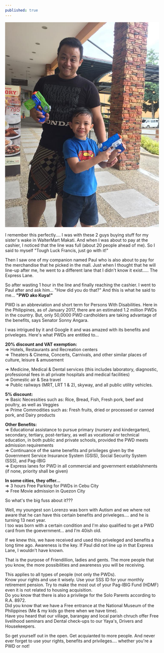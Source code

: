 ```yaml
---
published: true
---
```

![PWD](/images/Paul.jpg)

I remember this perfectly.... I was with these 2 guys buying stuff for my sister's wake in WalterMart Makati. And when I was about to pay at the cashier, I noticed that the line was full (about 20 people ahead of me). So I said to myself "Tough Luck Francis, just go with it!"

Then I saw one of my companion named Paul who is also about to pay for the merchandise that he picked in the mall. Just when I thought that he will line-up after me, he went to a different lane that I didn't know it exist..... The Express Lane. 

So after wasting 1 hour in the line and finally reaching the cashier. I went to Paul after and ask him... "How did you do that?" And this is what he said to me... **"PWD ako Kuya!"**

PWD is an abbreviation and short term for Persons With Disabilities. Here in the Philippines, as of January 2017, there are an estimated 1.2 million PWDs in the country. But, only 50,0000 PWD cardholders are taking advantage of the benefits, says Senator Sonny Angara. 

I was intrigued by it and Google it and was amazed with its benefits and priveleges. Here's what PWDs are entitled to...

**20% discount and VAT exemption:**   
=> Hotels, Restaurants and Recreation centers    
=> Theaters & Cinema, Concerts, Carnivals, and other similar places of culture, leisure & amusement  

=> Medicine, Medical & Dental services (this includes laboratory, diagnostic, professional fees in all private hospitals and medical facilities)   
=> Domestic air & Sea travel   
=> Public railways (MRT, LRT 1 & 2), skyway, and all public utility vehicles.

**5% discount:**   
=> Basic Necessities such as: 
Rice, Bread, Fish, Fresh pork, beef and poultry, as well as Veggies    
=> Prime Commodities such as: 
Fresh fruits, dried or processed or canned pork, and Dairy products


**Other Benefits:**   
=> Educational assistance to pursue primary (nursery and kindergarten), secondary, tertiary, post-tertiary, as well as vocational or technical education, in both public and private schools, provided the PWD meets admission requirements   
=> Continuance of the same benefits and privileges given by the Government Service Insurance System (GSIS), Social Security System (SSS), and Pag-IBIG    
=> Express lanes for PWD in all commercial and government establishments (if none, priority shall be given)
    

**In some cities, they offer...**   
=> 3 hours Free Parking for PWDs in Cebu City   
=> Free Movie admission in Quezon City


So what's the big fuss about it???

Well, my youngest son Lorenzo was born with Autism and we where not aware that he can have this certain benefits and priveleges.... and he is turning 13 next year.   
I too was born with a certain condition and I'm also qualified to get a PWD card from the goevernment... and I'm 40ish old. 

If we knew this, we have received and used this priveleged and benefits a long time ago. Awareness is the key. If Paul did not line up in that Express Lane, I wouldn't have known.

That is the purpose of Friendillion, ladies and gents. The more people that you know, the more possibilities and awareness you will be receiving. 

This applies to all types of people (not only the PWDs).   
Know your rights and use it wisely. Use your SSS ID for your monthly retirement pension. Try to make the most out of your Pag-IBIG Fund (HDMF) even it is not related to housing acquisition.   
Do you know that there is also a privilege for the Solo Parents according to R.A. 8972.   
Did you know that we have a Free entrance at the National Museum of the Philippines (Me & my kids go there when we have time).   
Have you heard that our village, barangay and local parish chruch offer Free livelihood seminars and Dental check-ups to our Yaya's, Drivers and Housekeepers.

So get yourself out in the open. Get acquianted to more people. And never ever forget to use your rights, benefits and privileges.... whether you're a PWD or not!

